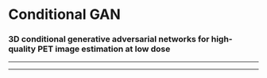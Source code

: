 # Conditional GAN

### 3D conditional generative adversarial networks for high-quality PET image estimation at low dose

---


----
